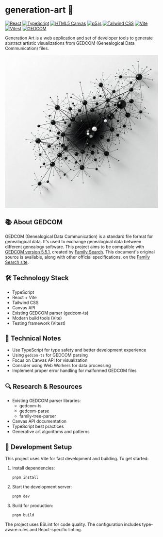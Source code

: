 # generation-art 🎨

[![React](https://img.shields.io/badge/React-20232A?style=for-the-badge&logo=react&logoColor=61DAFB)](https://reactjs.org/)
[![TypeScript](https://img.shields.io/badge/TypeScript-007ACC?style=for-the-badge&logo=typescript&logoColor=white)](https://www.typescriptlang.org/)
[![HTML5 Canvas](https://img.shields.io/badge/HTML5_Canvas-000000?style=for-the-badge&logo=html5&logoColor=white)](https://developer.mozilla.org/en-US/docs/Web/API/Canvas_API)
[![p5.js](https://img.shields.io/badge/p5.js-ED225D?style=for-the-badge&logo=p5.js&logoColor=white)](https://p5js.org/)
[![Tailwind CSS](https://img.shields.io/badge/Tailwind_CSS-38B2AC?style=for-the-badge&logo=tailwind-css&logoColor=white)](https://tailwindcss.com/)
[![Vite](https://img.shields.io/badge/Vite-646CFF?style=for-the-badge&logo=vite&logoColor=white)](https://vitejs.dev/)
[![Vitest](https://img.shields.io/badge/Vitest-6E9F18?style=for-the-badge&logo=vitest&logoColor=white)](https://vitest.dev/)
[![GEDCOM](https://img.shields.io/badge/GEDCOM-5.5.1-2C3E50?style=for-the-badge)](https://www.familysearch.org/en/developers/docs/gedcom/)

Generation Art is a web application and set of developer tools to generate abstract artistic visualizations from GEDCOM (Genealogical Data Communication) files.

![Generated graph visualization](images/graph1.png)

## 📚 About GEDCOM

GEDCOM (Genealogical Data Communication) is a standard file format for genealogical data. It's used to exchange genealogical data between different genealogy software. This project aims to be compatible with [GEDCOM version 5.5.1](documents/gedcom-5.5.1.pdf), created by [Family Search](http://familysearch.org/). This document's original source is available, along with other official specifications, on the [Family Search site](https://www.familysearch.org/en/developers/docs/gedcom/).

## 🛠️ Technology Stack

- TypeScript
- React + Vite
- Tailwind CSS
- Canvas API
- Existing GEDCOM parser (gedcom-ts)
- Modern build tools (Vite)
- Testing framework (Vitest)

## 📝 Technical Notes

- Use TypeScript for type safety and better development experience
- Using `gedcom-ts` for GEDCOM parsing
- Focus on Canvas API for visualization
- Consider using Web Workers for data processing
- Implement proper error handling for malformed GEDCOM files

## 🔍 Research & Resources

- Existing GEDCOM parser libraries:
  - gedcom-ts
  - gedcom-parse
  - family-tree-parser
- Canvas API documentation
- TypeScript best practices
- Generative art algorithms and patterns

## 🚀 Development Setup

This project uses Vite for fast development and building. To get started:

1. Install dependencies:

   ```bash
   pnpm install
   ```

2. Start the development server:

   ```bash
   pnpm dev
   ```

3. Build for production:
   ```bash
   pnpm build
   ```

The project uses ESLint for code quality. The configuration includes type-aware rules and React-specific linting.
